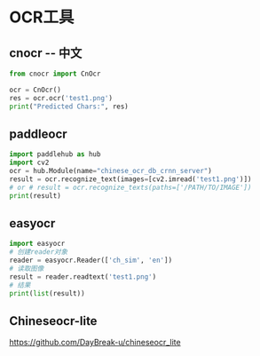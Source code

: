 # OCR工具

## cnocr  -- 中文

```python
from cnocr import CnOcr

ocr = CnOcr()
res = ocr.ocr('test1.png')
print("Predicted Chars:", res)
```



## paddleocr  

```python
import paddlehub as hub 
import cv2 
ocr = hub.Module(name="chinese_ocr_db_crnn_server") 
result = ocr.recognize_text(images=[cv2.imread('test1.png')])
# or # result = ocr.recognize_texts(paths=['/PATH/TO/IMAGE'])
print(result)
```



## easyocr

```python
import easyocr
# 创建reader对象
reader = easyocr.Reader(['ch_sim', 'en']) 
# 读取图像
result = reader.readtext('test1.png')
# 结果
print(list(result))
```



## Chineseocr-lite

https://github.com/DayBreak-u/chineseocr_lite
